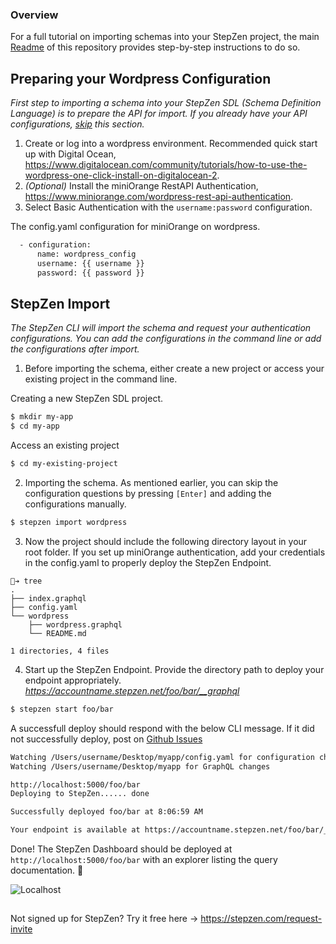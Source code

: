 ### Overview
For a full tutorial on importing schemas into your StepZen project, the main [Readme](https://github.com/steprz/stepzen-schemas) of this repository provides step-by-step instructions to do so.

## Preparing your Wordpress Configuration

<em>First step to importing a schema into your StepZen SDL (Schema Definition Language) is to prepare the API for import. If you already have your API configurations, [skip](#import) this section.</em>

1. Create or log into a wordpress environment.  Recommended quick start up with Digital Ocean, https://www.digitalocean.com/community/tutorials/how-to-use-the-wordpress-one-click-install-on-digitalocean-2.
2. <em>(Optional)</em> Install the miniOrange RestAPI Authentication, https://www.miniorange.com/wordpress-rest-api-authentication.
3. Select Basic Authentication with the `username:password` configuration.

The config.yaml configuration for miniOrange on wordpress.
```bash
  - configuration:
      name: wordpress_config
      username: {{ username }}
      password: {{ password }}
```

## StepZen Import <a href="import"></a>
<em>The StepZen CLI will import the schema and request your authentication configurations. You can add the configurations in the command line or add the configurations after import.</em>

1. Before importing the schema, either create a new project or access your existing project in the command line.

Creating a new StepZen SDL project.
```bash
$ mkdir my-app
$ cd my-app
```

Access an existing project
```bash
$ cd my-existing-project
```

2. Importing the schema.  As mentioned earlier, you can skip the configuration questions by pressing `[Enter]` and adding the configurations manually.

```bash
$ stepzen import wordpress
```

3. Now the project should include the following directory layout in your root folder.  If you set up miniOrange authentication, add your credentials in the config.yaml to properly deploy the StepZen Endpoint.

```shell
🐒➔ tree
.
├── index.graphql
├── config.yaml
└── wordpress
    ├── wordpress.graphql
    └── README.md

1 directories, 4 files
```

4. Start up the StepZen Endpoint. Provide the directory path to deploy your endpoint appropriately.  
<em>https://accountname.stepzen.net/foo/bar/__graphql</em>


```bash
$ stepzen start foo/bar
```
A successfull deploy should respond with the below CLI message. If it did not successfully deploy, post on [Github Issues](https://github.com/steprz/stepzen-schemas/issues)
```bash
Watching /Users/username/Desktop/myapp/config.yaml for configuration changes
Watching /Users/username/Desktop/myapp for GraphQL changes

http://localhost:5000/foo/bar
Deploying to StepZen...... done

Successfully deployed foo/bar at 8:06:59 AM

Your endpoint is available at https://accountname.stepzen.net/foo/bar/__graphql
```

Done! The StepZen Dashboard should be deployed at `http://localhost:5000/foo/bar` with an explorer listing the query documentation. 🚀

![Localhost](https://res.cloudinary.com/dvfhnc6ui/image/upload/v1614608265/stepzen-localhost-dashboard.png)

## 

Not signed up for StepZen? Try it free here -> https://stepzen.com/request-invite
